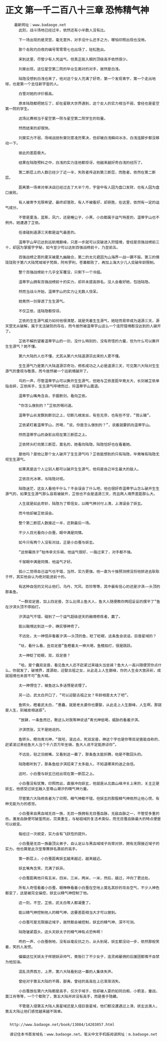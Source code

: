 # 正文 第一千二百八十三章 恐怖精气神
        最新网址：www.badaoge.net
          此刻，战斗场地已经过半，依然还有小半数人没有比。
      
          下一场出现的是灵宫，毫无意外，对手没什么还手之力，哪怕印照出现也没用。
      
          那个击败灼白夜的编号零零零七也出场了，轻松胜出。
      
          来到这里，尽管少有人凭运气，但真正能入眼的顶级高手依然很少。
      
          刘棠出现，这位星空第二院的毕业生面对的对手，居然是白浅。
      
          陆隐没想到白浅也来了，他对这个女人充满了好奇，第一个发现青宇，第一个走出地球，也是第一个去往新宇宙的人。
      
          白雪对她的评价极高。
      
          原本陆隐都把她忘了，却在星联大世界遇到，这个女人的实力相当不弱，曾经也是星空第一院的学生。
      
          这场比赛相当于星空第一院与星空第二院学生的较量。
      
          然而结束的却很快。
      
          刘棠实力不弱，场域战技秋棠剑意凌厉果决，但却被白浅瞬间冰冻，白浅连脚步都没移动一下。
      
          彼此的差距极大。
      
          结果在陆隐预料之中，白浅的实力连他都惊讶，他越来越好奇白浅的经历了。
      
          第二断层上的人数已经少了近一半，失败者传送到第三断层，而胜者，依然在第二断层。
      
          距离第一场单对单决战已经过去了大半个月，宇宙中有人因为盘口发财，也有人因为盘口衰败。
      
          有人被寄予无限希望，最终却落败，有人不被看好，却获胜，在这里，依然有一定的运气成分。
      
          不管是夏洛，蓝斯，凤六，还是睡公子，小黑，小白都属于运气特差的，温蒂宇山也不例外，她遭遇了芷依。
      
          任谁碰到道源三天都是运气最差的。
      
          温蒂宇山早已达到巡航境巅峰，只差一步就可以突破进入狩猎境，曾经是百强战榜前三十，却因为掌握宇字秘，如今至少可以达到百强战榜前十，乃至前五。
      
          百强战榜之首的夏天被夏九幽融合，第二的太元君因为山海界一战一蹶不振，第三的情珑珑败于第六大陆梵域域子梵舜，阿布罗利，苍幕都败了，再加上海大少几人突破年龄限制。
      
          整个百强战榜前十几乎全军覆没，只剩下一个冷姐。
      
          温蒂宇山拥有百强战榜前十的实力，却并未提高排名，没人会看好她，包括陆隐。
      
          然而当战斗开始，温蒂宇山的实力让无数人惊呆。
      
          她竟然一剑穿透了生生源气。
      
          不仅芷依，连陆隐都惊讶。
      
          芷依的生生源气威力如何他很清楚，就是凭着生生源气，她轻而易举成为道源三天，源天罡无从破解，属于无法破防的存在，而今居然被温蒂宇山这么一个连狩猎境都没达到的人破开了。
      
          芷依不解的望着温蒂宇山的一剑，没什么特别的，没有奇怪的力量，但为什么可以撕开生生源气？她不懂。
      
          第六大陆的人也不懂，尤其从第六大陆道源宗出来的人更不懂。
      
          生生源气乃是第六大陆道源宗奇功，修炼成功之人必是道源三天，可见第六大陆对生生源气的重视与敬畏，而今居然被一个巡航境破开了。
      
          乓的一声，尽管温蒂宇山可以撕开生生源气，但她与芷依差距毕竟太大，长剑被芷依单指击碎，芷依挥手，生生源气呼啸而过，将温蒂宇山震退。
      
          温蒂宇山嘴角含血，手握断剑，看向芷依。
      
          “你怎么做到的？”芷依厉喝问道。
      
          温蒂宇山长发飘到断剑之上，切断几根发丝，有些无奈，也有些不甘，“我认输”。
      
          芷依紧盯着温蒂宇山，厉喝，“说，你是怎么做到的？”，说着就要抓向温蒂宇山。
      
          然而温蒂宇山的身影出现在第三断层之上。
      
          芷依转头盯向第三断层，莫名的，她看向陆隐，陆隐恰好也在看着她。
      
          是他吗？是他让那个女人破开了生生源气吗？芷依能想到的只有陆隐，毕竟唯有陆隐无视生生源气。
      
          如果真是这个人让别人都可以破开生生源气，他将是自己毕生最大的敌人。
      
          芷依目光冰寒，与陆隐对视。
      
          陆隐迷茫，这女人看他干什么？不会误会了什么吧，他也很好奇温蒂宇山怎么破开生生源气的，如果生生源气那么容易被破开，芷依也不会是道源三天，而且两人境界差距那么大。
      
          人生就是如此奇妙，陆隐为了帮信女，以精气神对付上清，上清误会了妖玄。
      
          而今他却被芷依误会。
      
          整个第二断层人数接近一半，还剩最后一场。
      
          不少人目光看向小白蚕，眼中满是同情。
      
          如今只有两个人没有对战，正是小白蚕与妖玄。
      
          “这倒霉孩子”枯伟幸灾乐祸，他运气很好，一路过来了，对手都不强。
      
          千邹眼中满是同情，他运气才好。
      
          孤小二觉得自己运气也不错，当然，实力更强，他一直为十强预测榜没将他排进去耿耿于怀，其实他自认为绝对能进前十的。
      
          有这种自信的又何止他们，乌丹，咒风，百铃等等，其中最有信心的还是汐淇——头顶的那条鱼。
      
          “一群双足兽，加上四足兽，怎么比得上鱼大人，鱼大人随便教你两招妥妥的摆平了”鱼在汐淇头顶不停拍打。
      
          汐淇运气不错，碰到了一个运气超级逆天的融境修炼者，赢了。
      
          能以融境达到这一步，确实够神奇了。
      
          不远处，太一神怪异看着汐淇——头顶的鱼，眨了眨眼，这条鱼会说话，巨兽星域的？
      
          “呔，看什么看，丑双足兽”鱼瞪着太一神大喝，鱼鳍拍打，很是跳跃。
      
          太一神眨了眨眼，双，双足兽？
      
          “哈，是个蠢双足兽，看见鱼大人还不赶紧过来磕头当坐骑？鱼大人一高兴随便赏你点什么，你就发了，破境界，渡源劫，迎娶古祖之女，从此走上人生巅峰，你的人生会大放异彩，成就祖境也未尝不可”鱼大喊。
      
          太一神愣住了，被鱼这么多话愣是说懵了。
      
          另一边，武太白开口了，“可以迎娶古祖之女？年龄相差太大了吧”。
      
          鱼转头，瞪着武太白，“愚蠢，就是老太婆你也要娶，从此走上人生巅峰，人生啊，那就是人生，别被皮相迷惑”。
      
          “放肆，一条鱼而已，敢这么对我等神说话”青光神低喝，威胁的看着汐淇。
      
          汐淇慌张，又不是她说的。
      
          鱼转头，瞪向青光神，“我呸，滚远点，死双足兽，神这个字也是你等双足兽能自称的，赶紧滚过来给鱼大人当个千八百万年坐骑，鱼大人说不定能原谅你”。
      
          不远处，轻之羽抿嘴，又看到这一幕了，那条鱼太能折腾，他是不敢回头的。
      
          陆隐都听到了，那条鱼给汐淇招来了太多敌人，不知道哪来的迷之自信。
      
          这时，小白蚕与妖玄已经出现在第一断层之上。
      
          小白蚕没有犹豫，印照而出，直接冲向妖玄，他就是从北面山峰冲关上来的，关主正是妖玄，他感受过妖玄融入至尊山潮汐的精气神力量。
      
          尽管第六大陆修炼者为了印照，精气神都不错，但妖玄的那股精气神依然让他心慌，有种无能为力的感觉。
      
          小白蚕来自黑血域无目一族，无目一族拥有无目蚕血脉，无敌血脉之一，不管受多重的伤，激发血脉便可破茧而出，完美重生，与秘祖域的复活术类似，而无目蚕血脉最大的特点便是可以蜕变。
      
          每经过一次蜕变，实力会有飞跃性的提升。
      
          小白蚕是无目一族最顶尖弟子，自认足以与黑血域域子尚荣对拼，拥有无限接近域子的实力，他也算是此次至尊赛排名靠前的高手。
      
          第一断层上，小白蚕距离妖玄越来越近，越来越近。
      
          妖玄嘴角含笑，充满了妖异。
      
          小白蚕距离他只有五米，四米，三米，两米，一米，然后，越过，冲向了更远处。
      
          所有人奇怪看着小白蚕，眼睁睁看着小白蚕在空地上莫名其妙的攻击空气，不少人神色都变了，这是被完全操控，妖玄以精气神控制了他。
      
          这一刻，不空，芷依，武太白等人都凝重了。
      
          能以精气神控制他人的精气神，这要差距相当大才可以做到。
      
          小白蚕可是无限接近域子，居然都会被控制，妖玄的精气神，深不可测。
      
          陆隐皱紧眉头，这头天妖太子的精气神有点恐怖啊！
      
          咚的一声，小白蚕倒地，没有丝毫反抗之力，从头到尾，妖玄都没动一步，依然那般笑着，笑的人发慌。
      
          偏偏这位天妖太子样貌妖异帅气，竟吸引了不少女子，连灵阙雇佣的后援团都情不自禁为他加油。
      
          混乱流界西方，上界，第六大陆看到这一幕的人集体失声。
      
          曾经对于第五大陆的不屑，鄙夷，曾经的高高在上已渐渐消失。
      
          小白蚕放在第六大陆都是高手，仅次于域子，但却被人耍的如同白痴，小箭圣，童战，莫江肖等等，一个个都败了，第五大陆并非没有高手，而是善于隐藏。
      
          不管是入侵第五大陆人类星域还是入侵巨兽星域，他们都没遭遇过上清，妖玄这类人，第五大陆让他们感觉越来越不简单。
      
      
      http://www.badaoge.net/book/13084/14203057.html
      
      请记住本书首发域名：www.badaoge.net。笔尖中文手机版阅读网址：m.badaoge.net